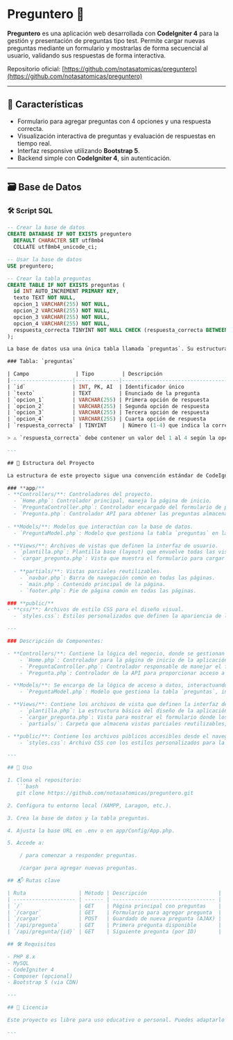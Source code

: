 # Preguntero 🧠

**Preguntero** es una aplicación web desarrollada con **CodeIgniter 4** para la gestión y presentación de preguntas tipo test. Permite cargar nuevas preguntas mediante un formulario y mostrarlas de forma secuencial al usuario, validando sus respuestas de forma interactiva.

Repositorio oficial: [https://github.com/notasatomicas/preguntero](https://github.com/notasatomicas/preguntero)

---

## 🚀 Características

- Formulario para agregar preguntas con 4 opciones y una respuesta correcta.
- Visualización interactiva de preguntas y evaluación de respuestas en tiempo real.
- Interfaz responsive utilizando **Bootstrap 5**.
- Backend simple con **CodeIgniter 4**, sin autenticación.

---

## 🗃️ Base de Datos

### 🛠️ Script SQL

```sql
-- Crear la base de datos
CREATE DATABASE IF NOT EXISTS preguntero
  DEFAULT CHARACTER SET utf8mb4
  COLLATE utf8mb4_unicode_ci;

-- Usar la base de datos
USE preguntero;

-- Crear la tabla preguntas
CREATE TABLE IF NOT EXISTS preguntas (
  id INT AUTO_INCREMENT PRIMARY KEY,
  texto TEXT NOT NULL,
  opcion_1 VARCHAR(255) NOT NULL,
  opcion_2 VARCHAR(255) NOT NULL,
  opcion_3 VARCHAR(255) NOT NULL,
  opcion_4 VARCHAR(255) NOT NULL,
  respuesta_correcta TINYINT NOT NULL CHECK (respuesta_correcta BETWEEN 1 AND 4)
);

La base de datos usa una única tabla llamada `preguntas`. Su estructura es la siguiente:

### Tabla: `preguntas`

| Campo               | Tipo         | Descripción                        |
|--------------------|--------------|------------------------------------|
| `id`               | INT, PK, AI  | Identificador único                |
| `texto`            | TEXT         | Enunciado de la pregunta           |
| `opcion_1`         | VARCHAR(255) | Primera opción de respuesta        |
| `opcion_2`         | VARCHAR(255) | Segunda opción de respuesta        |
| `opcion_3`         | VARCHAR(255) | Tercera opción de respuesta        |
| `opcion_4`         | VARCHAR(255) | Cuarta opción de respuesta         |
| `respuesta_correcta` | TINYINT     | Número (1-4) que indica la correcta|

> ⚠️ `respuesta_correcta` debe contener un valor del 1 al 4 según la opción correcta.

---

## 🧩 Estructura del Proyecto

La estructura de este proyecto sigue una convención estándar de CodeIgniter 4 (CI4) y se organiza de la siguiente manera:

### **app/**
- **Controllers/**: Controladores del proyecto.
  - `Home.php`: Controlador principal, maneja la página de inicio.
  - `PreguntaController.php`: Controlador encargado del formulario de preguntas y su guardado.
  - `Pregunta.php`: Controlador API para obtener las preguntas almacenadas.
  
- **Models/**: Modelos que interactúan con la base de datos.
  - `PreguntaModel.php`: Modelo que gestiona la tabla `preguntas` en la base de datos.

- **Views/**: Archivos de vistas que definen la interfaz de usuario.
  - `plantilla.php`: Plantilla base (layout) que envuelve todas las vistas.
  - `cargar_pregunta.php`: Vista que muestra el formulario para cargar nuevas preguntas.
  
  - **partials/**: Vistas parciales reutilizables.
    - `navbar.php`: Barra de navegación común en todas las páginas.
    - `main.php`: Contenido principal de la página.
    - `footer.php`: Pie de página común en todas las páginas.

### **public/**
- **css/**: Archivos de estilo CSS para el diseño visual.
  - `styles.css`: Estilos personalizados que definen la apariencia de la aplicación.

---

### Descripción de Componentes:

- **Controllers/**: Contiene la lógica del negocio, donde se gestionan las solicitudes HTTP y se retornan las respuestas adecuadas.
    - `Home.php`: Controlador para la página de inicio de la aplicación.
    - `PreguntaController.php`: Controlador responsable de manejar el formulario de carga de preguntas y guardarlas en la base de datos.
    - `Pregunta.php`: Controlador de la API para proporcionar acceso a las preguntas almacenadas.

- **Models/**: Se encarga de la lógica de acceso a datos, interactuando con la base de datos.
    - `PreguntaModel.php`: Modelo que gestiona la tabla `preguntas`, interactuando directamente con la base de datos para obtener y almacenar preguntas.

- **Views/**: Contiene los archivos de vista que definen la interfaz de usuario.
    - `plantilla.php`: La estructura básica del diseño de la aplicación que se reutiliza en diferentes vistas.
    - `cargar_pregunta.php`: Vista para mostrar el formulario donde los usuarios pueden enviar preguntas.
    - `partials/`: Carpeta que almacena vistas parciales reutilizables, como la barra de navegación y el pie de página.

- **public/**: Contiene los archivos públicos accesibles desde el navegador, como los estilos CSS y recursos estáticos.
    - `styles.css`: Archivo CSS con los estilos personalizados para la apariencia de la aplicación.

---

## 🧪 Uso

1. Clona el repositorio:
   ```bash
   git clone https://github.com/notasatomicas/preguntero.git

2. Configura tu entorno local (XAMPP, Laragon, etc.).

3. Crea la base de datos y la tabla preguntas.

4. Ajusta la base URL en .env o en app/Config/App.php.

5. Accede a:

    / para comenzar a responder preguntas.

    /cargar para agregar nuevas preguntas.

## 📬 Rutas clave

| Ruta                 | Método | Descripción                       |
| -------------------- | ------ | --------------------------------- |
| `/`                  | GET    | Página principal con preguntas    |
| `/cargar`            | GET    | Formulario para agregar pregunta  |
| `/cargar`            | POST   | Guardado de nueva pregunta (AJAX) |
| `/api/pregunta`      | GET    | Primera pregunta disponible       |
| `/api/pregunta/{id}` | GET    | Siguiente pregunta (por ID)       |

## 🛠️ Requisitos

- PHP 8.x
- MySQL
- CodeIgniter 4
- Composer (opcional)
- Bootstrap 5 (via CDN)

---

## 📄 Licencia

Este proyecto es libre para uso educativo o personal. Puedes adaptarlo a tus necesidades.

---